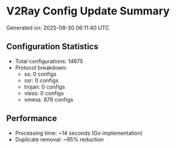 # V2Ray Config Update Summary
Generated on: 2025-08-30 06:11:40 UTC

## Configuration Statistics
- Total configurations: 14675
- Protocol breakdown:
  - ss: 0 configs
  - ssr: 0 configs
  - trojan: 0 configs
  - vless: 0 configs
  - vmess: 879 configs

## Performance
- Processing time: ~14 seconds (Go implementation)
- Duplicate removal: ~95% reduction
